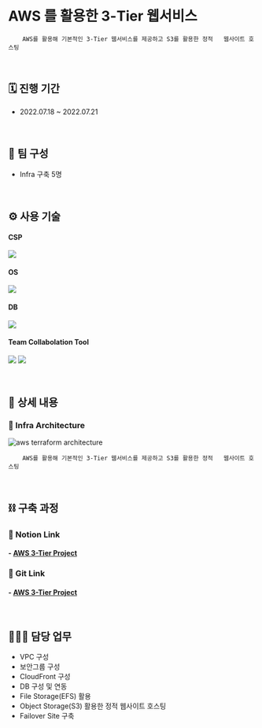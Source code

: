 # AWS 를 활용한 3-Tier 웹서비스
```
    AWS를 활용해 기본적인 3-Tier 웹서비스를 제공하고 S3를 활용한 정적   웹사이트 호스팅   
```

</br>

## 🗓️ 진행 기간
- 2022.07.18 ~ 2022.07.21

</br>

## 👥 팀 구성
- Infra 구축 5명

</br>

## ⚙️ 사용 기술
#### CSP
<img src="https://img.shields.io/badge/Amazon AWS-232F3E?style=for-the-badge&logo=Amazon AWS&logoColor=white"> <!--AWS-->

#### OS
<img src="https://img.shields.io/badge/Amazon Linux-232F3E?style=for-the-badge&logo=Amazon AWS&logoColor=white"> <!--amazon linux-->

#### DB
<img src="https://img.shields.io/badge/mysql-4479A1?style=for-the-badge&logo=mysql&logoColor=white">  <!--mysql-->

#### Team Collabolation Tool
<img src="https://img.shields.io/badge/Notion-000000?style=for-the-badge&logo=Notion&logoColor=white"> <!--Notion-->
<img src="https://img.shields.io/badge/Drawio-000000?style=for-the-badge&logo=Drawio&logoColor=white"> <!--Draw.io-->

</br>

## 📝 상세 내용 
### 📌 Infra Architecture
![aws terraform architecture](https://user-images.githubusercontent.com/117608997/215544478-e61a2989-b44c-4a55-9c3f-f56571a4c6d0.jpg)
```
    AWS를 활용해 기본적인 3-Tier 웹서비스를 제공하고 S3를 활용한 정적   웹사이트 호스팅   
```

</br>

## ⛓️ 구축 과정
### 🔗 Notion Link
#### - [AWS 3-Tier Project](https://glen-party-257.notion.site/AWS-b2a7a45238bf4b16971a37967451fbd2)

### 🔗 Git Link
#### - [AWS 3-Tier Project](https://glen-party-257.notion.site/AWS-b2a7a45238bf4b16971a37967451fbd2)

</br>

## 🙋🏻‍♂️ 담당 업무
- VPC 구성
- 보안그룹 구성
- CloudFront 구성
- DB 구성 및 연동
- File Storage(EFS) 활용
- Object Storage(S3) 활용한 정적 웹사이트 호스팅
- Failover Site 구축